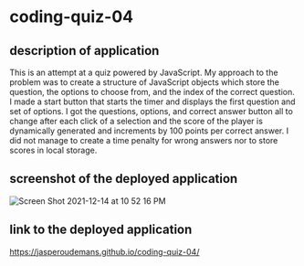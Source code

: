 # coding-quiz-04

## description of application
This is an attempt at a quiz powered by JavaScript. My approach to the problem was to create a structure of JavaScript objects which store the 
question, the options to choose from, and the index of the correct question. I made a start button that starts the timer and displays the first 
question and set of options. I got the questions, options, and correct answer button all to change after each click of a selection and the score
of the player is dynamically generated and increments by 100 points per correct answer. I did not manage to create a time penalty for wrong 
answers nor to store scores in local storage. 

## screenshot of the deployed application
![Screen Shot 2021-12-14 at 10 52 16 PM](https://user-images.githubusercontent.com/88591791/146131613-d5b35e75-93e8-4f6f-a15a-c9d414cabc79.png)


## link to the deployed application
https://jasperoudemans.github.io/coding-quiz-04/

